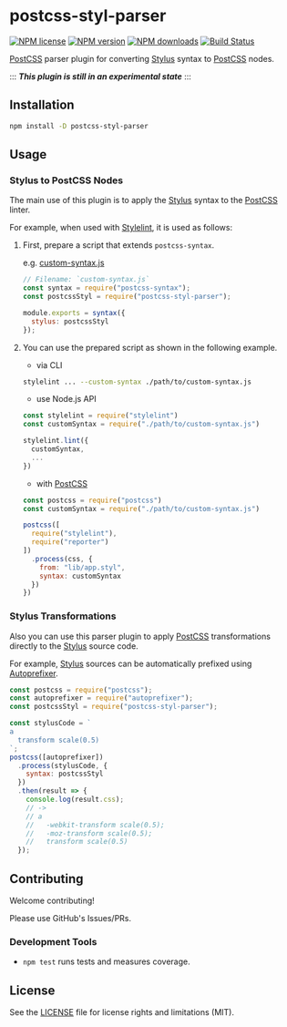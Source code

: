 # postcss-styl-parser

[![NPM license]](https://www.npmjs.com/package/postcss-styl-parser)
[![NPM version]](https://www.npmjs.com/package/postcss-styl-parser)
[![NPM downloads]](https://www.npmjs.com/package/postcss-styl-parser)
[![Build Status]](https://travis-ci.org/ota-meshi/postcss-styl-parser)

[PostCSS] parser plugin for converting [Stylus] syntax to [PostCSS] nodes.

:::
**_This plugin is still in an experimental state_**
:::

## Installation

```bash
npm install -D postcss-styl-parser
```

## Usage

### Stylus to PostCSS Nodes

The main use of this plugin is to apply the [Stylus] syntax to the [PostCSS] linter.

For example, when used with [Stylelint], it is used as follows:

1. First, prepare a script that extends `postcss-syntax`.

   e.g. [custom-syntax.js](./tests/integration/stylelint/custom-syntax.js)

   ```js
   // Filename: `custom-syntax.js`
   const syntax = require("postcss-syntax");
   const postcssStyl = require("postcss-styl-parser");

   module.exports = syntax({
     stylus: postcssStyl
   });
   ```

2. You can use the prepared script as shown in the following example.

   - via CLI

   ```bash
   stylelint ... --custom-syntax ./path/to/custom-syntax.js
   ```

   - use Node.js API

   ```js
   const stylelint = require("stylelint")
   const customSyntax = require("./path/to/custom-syntax.js")

   stylelint.lint({
     customSyntax,
     ...
   })
   ```

   - with [PostCSS]

   ```js
   const postcss = require("postcss")
   const customSyntax = require("./path/to/custom-syntax.js")

   postcss([
     require("stylelint"),
     require("reporter")
   ])
     .process(css, {
       from: "lib/app.styl",
       syntax: customSyntax
     })
   })
   ```

### Stylus Transformations

Also you can use this parser plugin to apply [PostCSS] transformations directly to the [Stylus] source code.

For example, [Stylus] sources can be automatically prefixed using [Autoprefixer].

```js
const postcss = require("postcss");
const autoprefixer = require("autoprefixer");
const postcssStyl = require("postcss-styl-parser");

const stylusCode = `
a
  transform scale(0.5)
`;
postcss([autoprefixer])
  .process(stylusCode, {
    syntax: postcssStyl
  })
  .then(result => {
    console.log(result.css);
    // ->
    // a
    //   -webkit-transform scale(0.5);
    //   -moz-transform scale(0.5);
    //   transform scale(0.5)
  });
```

## Contributing

Welcome contributing!

Please use GitHub's Issues/PRs.

### Development Tools

- `npm test` runs tests and measures coverage.

## License

See the [LICENSE] file for license rights and limitations (MIT).

[postcss]: https://postcss.org/
[stylus]: http://stylus-lang.com/
[stylelint]: http://stylelint.io/
[autoprefixer]: https://github.com/postcss/autoprefixer
[license]: ./LICENSE
[npm license]: https://img.shields.io/npm/l/postcss-styl-parser.svg
[npm version]: https://img.shields.io/npm/v/postcss-styl-parser.svg
[npm downloads]: https://img.shields.io/npm/dw/postcss-styl-parser.svg
[Build Status]: https://travis-ci.org/ota-meshi/postcss-styl-parser.svg?branch=master
